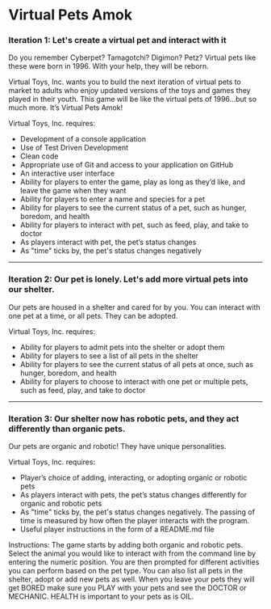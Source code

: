 ﻿# Virtual Pets Amok

### Iteration 1: Let's create a virtual pet and interact with it

Do you remember Cyberpet? Tamagotchi? Digimon? Petz? Virtual pets like these were born in 1996. With your help, they will be reborn.

Virtual Toys, Inc. wants you to build the next iteration of virtual pets to market to adults who enjoy updated versions of the toys and 
games they played in their youth.  This game will be like the virtual pets of 1996...but so much more. It’s Virtual Pets Amok!

Virtual Toys, Inc. requires:

- Development of a console application
- Use of Test Driven Development
- Clean code
- Appropriate use of Git and access to your application on GitHub
- An interactive user interface
- Ability for players to enter the game, play as long as they’d like, and leave the game when they want
- Ability for players to enter a name and species for a pet
- Ability for players to see the current status of a pet, such as hunger, boredom, and health
- Ability for players to interact with pet, such as feed, play, and take to doctor
- As players interact with pet, the pet’s status changes
- As "time" ticks by, the pet's status changes negatively

---- 

### Iteration 2: Our pet is lonely. Let's add more virtual pets into our shelter.

Our pets are housed in a shelter and cared for by you. You can interact with one pet at a time, or all pets. They can be adopted.

Virtual Toys, Inc. requires:

- Ability for players to admit pets into the shelter or adopt them
- Ability for players to see a list of all pets in the shelter
- Ability for players to see the current status of all pets at once, such as hunger, boredom, and health
- Ability for players to choose to interact with one pet or multiple pets, such as feed, play, and take to doctor

---

### Iteration 3: Our shelter now has robotic pets, and they act differently than organic pets.
 
Our pets are organic and robotic! They have unique personalities.

Virtual Toys, Inc. requires:

- Player’s choice of adding, interacting, or adopting organic or robotic pets
- As players interact with pets, the pet’s status changes differently for organic and robotic pets
- As "time" ticks by, the pet's status changes negatively. The passing of time is measured by how often the player interacts with the program.
- Useful player instructions in the form of a README.md file

Instructions: The game starts by adding both organic and robotic pets. Select the animal you would like
to interact with from the command line by entering the numeric position. You are then prompted for different activities you 
can perform based on the pet type. You can also list all pets in the shelter, adopt or add new pets as well. When
you leave your pets they will get BORED make sure you PLAY with your pets and see the DOCTOR or MECHANIC. HEALTH
is important to your pets as is OIL.
